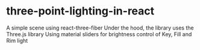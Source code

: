 # three-point-lighting-in-react

A simple scene using react-three-fiber
Under the hood, the library uses the Three.js library
Using material sliders for brightness control of Key, Fill and Rim light
